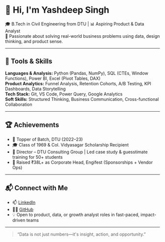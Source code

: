 # 👋 Hi, I'm Yashdeep Singh

🎓 B.Tech in Civil Engineering from DTU | 📊 Aspiring Product & Data Analyst  
🚀 Passionate about solving real-world business problems using data, design thinking, and product sense.

---

## 🔧 Tools & Skills

**Languages & Analysis:** Python (Pandas, NumPy), SQL (CTEs, Window Functions), Power BI, Excel (Pivot Tables, DAX)  
**Product Analytics:** Funnel Analysis, Retention Cohorts, A/B Testing, KPI Dashboards, Data Storytelling  
**Tech Stack:** Git, VS Code, Power Query, Google Analytics  
**Soft Skills:** Structured Thinking, Business Communication, Cross-functional Collaboration

---

## 🏆 Achievements

- 🥇 Topper of Batch, DTU (2022–23)  
- 🎓 Class of 1969 & Col. Vidyasagar Scholarship Recipient  
- 🧠 Director – DTU Consulting Group | Led case study & guesstimate training for 50+ students  
- 🎤 Raised ₹38L+ as Corporate Head, Engifest (Sponsorships + Vendor Ops)

---

## 📬 Connect with Me

- 📫 [LinkedIn](https://www.linkedin.com/in/yashdtu/)  
- 🧑‍💻 [GitHub](https://github.com/Yash5204)  
- 💡 Open to product, data, or growth analyst roles in fast-paced, impact-driven teams

---

> “Data is not just numbers—it's insight, action, and opportunity.”
